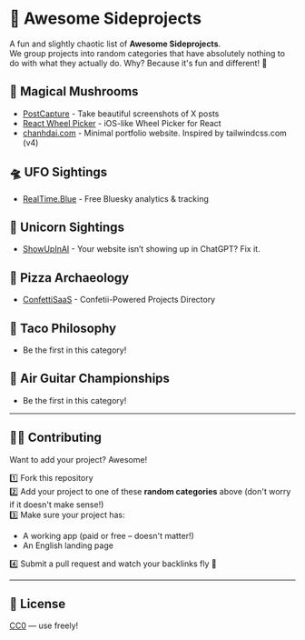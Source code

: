 # 🚀 Awesome Sideprojects

A fun and slightly chaotic list of **Awesome Sideprojects**.  
We group projects into random categories that have absolutely nothing to do with what they actually do. Why? Because it's fun and different! 🎉


## 🎩 Magical Mushrooms
- [PostCapture](https://postcapture.com) - Take beautiful screenshots of X posts
- [React Wheel Picker](https://react-wheel-picker.chanhdai.com) - iOS-like Wheel Picker for React
- [chanhdai.com](https://chanhdai.com) - Minimal portfolio website. Inspired by tailwindcss.com (v4)


## 🛸 UFO Sightings
- [RealTime.Blue](https://realtime.blue) - Free Bluesky analytics & tracking


## 🦄 Unicorn Sightings
- [ShowUpInAI](https://showupinai.com) - Your website isn’t showing up in ChatGPT? Fix it.


## 🍕 Pizza Archaeology
- [ConfettiSaaS](https://confettisaas.com) - Confetii-Powered Projects Directory


## 🌮 Taco Philosophy
- Be the first in this category!


## 🎸 Air Guitar Championships
- Be the first in this category!


---

## 🧙‍♂️ Contributing

Want to add your project? Awesome!

1️⃣ Fork this repository  
2️⃣ Add your project to one of these **random categories** above (don't worry if it doesn't make sense!)  
3️⃣ Make sure your project has:  
- A working app (paid or free – doesn't matter!)  
- An English landing page

4️⃣ Submit a pull request and watch your backlinks fly 🚀

---

## 📜 License

[CC0](https://creativecommons.org/publicdomain/zero/1.0/) — use freely!
